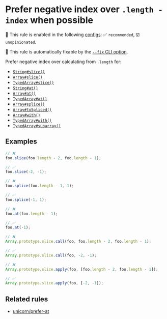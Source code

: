 # Prefer negative index over `.length - index` when possible

💼 This rule is enabled in the following [configs](https://github.com/sindresorhus/eslint-plugin-unicorn#recommended-config): ✅ `recommended`, ☑️ `unopinionated`.

🔧 This rule is automatically fixable by the [`--fix` CLI option](https://eslint.org/docs/latest/user-guide/command-line-interface#--fix).

<!-- end auto-generated rule header -->
<!-- Do not manually modify this header. Run: `npm run fix:eslint-docs` -->

Prefer negative index over calculating from `.length` for:

- [`String#slice()`](https://developer.mozilla.org/en-US/docs/Web/JavaScript/Reference/Global_Objects/String/slice)
- [`Array#slice()`](https://developer.mozilla.org/en-US/docs/Web/JavaScript/Reference/Global_Objects/Array/slice)
- [`TypedArray#slice()`](https://developer.mozilla.org/en-US/docs/Web/JavaScript/Reference/Global_Objects/TypedArray/slice)
- [`String#at()`](https://developer.mozilla.org/en-US/docs/Web/JavaScript/Reference/Global_Objects/String/at)
- [`Array#at()`](https://developer.mozilla.org/en-US/docs/Web/JavaScript/Reference/Global_Objects/Array/at)
- [`TypedArray#at()`](https://developer.mozilla.org/en-US/docs/Web/JavaScript/Reference/Global_Objects/TypedArray/at)
- [`Array#splice()`](https://developer.mozilla.org/en-US/docs/Web/JavaScript/Reference/Global_Objects/Array/splice)
- [`Array#toSpliced()`](https://developer.mozilla.org/en-US/docs/Web/JavaScript/Reference/Global_Objects/Array/toSpliced)
- [`Array#with()`](https://developer.mozilla.org/en-US/docs/Web/JavaScript/Reference/Global_Objects/Array/with)
- [`TypedArray#with()`](https://developer.mozilla.org/en-US/docs/Web/JavaScript/Reference/Global_Objects/TypedArray/with)
- [`TypedArray#subarray()`](https://developer.mozilla.org/en-US/docs/Web/JavaScript/Reference/Global_Objects/TypedArray/subarray)

## Examples

```js
// ❌
foo.slice(foo.length - 2, foo.length - 1);

// ✅
foo.slice(-2, -1);
```

```js
// ❌
foo.splice(foo.length - 1, 1);

// ✅
foo.splice(-1, 1);
```

```js
// ❌
foo.at(foo.length - 1);

// ✅
foo.at(-1);
```

```js
// ❌
Array.prototype.slice.call(foo, foo.length - 2, foo.length - 1);

// ✅
Array.prototype.slice.call(foo, -2, -1);
```

```js
// ❌
Array.prototype.slice.apply(foo, [foo.length - 2, foo.length - 1]);

// ✅
Array.prototype.slice.apply(foo, [-2, -1]);
```

## Related rules

- [unicorn/prefer-at](./prefer-at.md)

